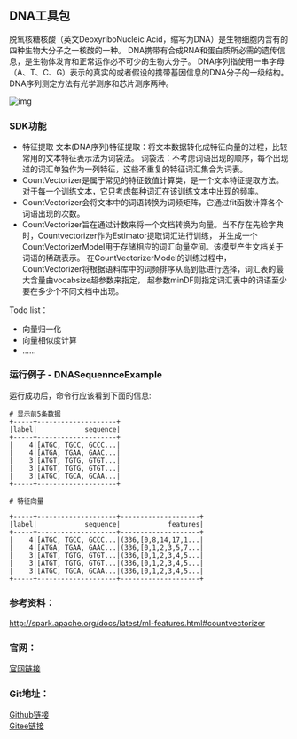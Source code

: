 ## DNA工具包
脱氧核糖核酸（英文DeoxyriboNucleic Acid，缩写为DNA）是生物细胞内含有的四种生物大分子之一核酸的一种。
DNA携带有合成RNA和蛋白质所必需的遗传信息，是生物体发育和正常运作必不可少的生物大分子。
DNA序列指使用一串字母（A、T、C、G）表示的真实的或者假设的携带基因信息的DNA分子的一级结构。
DNA序列测定方法有光学测序和芯片测序两种。

![img](https://aias-home.oss-cn-beijing.aliyuncs.com/AIAS/biology_sdks/dna.jpeg)

### SDK功能
- 特征提取
文本(DNA序列)特征提取：将文本数据转化成特征向量的过程，比较常用的文本特征表示法为词袋法。
词袋法：不考虑词语出现的顺序，每个出现过的词汇单独作为一列特征，这些不重复的特征词汇集合为词表。
- CountVectorizer是属于常见的特征数值计算类，是一个文本特征提取方法。对于每一个训练文本，它只考虑每种词汇在该训练文本中出现的频率。
- CountVectorizer会将文本中的词语转换为词频矩阵，它通过fit函数计算各个词语出现的次数。
- CountVectorizer旨在通过计数来将一个文档转换为向量。当不存在先验字典时，Countvectorizer作为Estimator提取词汇进行训练，
并生成一个CountVectorizerModel用于存储相应的词汇向量空间。该模型产生文档关于词语的稀疏表示。
在CountVectorizerModel的训练过程中，CountVectorizer将根据语料库中的词频排序从高到低进行选择，词汇表的最大含量由vocabsize超参数来指定，
超参数minDF则指定词汇表中的词语至少要在多少个不同文档中出现。

Todo list：
- 向量归一化
- 向量相似度计算
- ......

### 运行例子 - DNASequennceExample
运行成功后，命令行应该看到下面的信息:
```text
# 显示前5条数据
+-----+--------------------+
|label|            sequence|
+-----+--------------------+
|    4|[ATGC, TGCC, GCCC...|
|    4|[ATGA, TGAA, GAAC...|
|    3|[ATGT, TGTG, GTGT...|
|    3|[ATGT, TGTG, GTGT...|
|    3|[ATGC, TGCA, GCAA...|
+-----+--------------------+

# 特征向量

+-----+--------------------+--------------------+
|label|            sequence|            features|
+-----+--------------------+--------------------+
|    4|[ATGC, TGCC, GCCC...|(336,[0,8,14,17,1...|
|    4|[ATGA, TGAA, GAAC...|(336,[0,1,2,3,5,7...|
|    3|[ATGT, TGTG, GTGT...|(336,[0,1,2,3,4,5...|
|    3|[ATGT, TGTG, GTGT...|(336,[0,1,2,3,4,5...|
|    3|[ATGC, TGCA, GCAA...|(336,[0,1,2,3,4,5...|
+-----+--------------------+--------------------+

```

### 参考资料： 
http://spark.apache.org/docs/latest/ml-features.html#countvectorizer

### 官网：
[官网链接](http://www.aias.top/)

### Git地址：   
[Github链接](https://github.com/mymagicpower/AIAS)    
[Gitee链接](https://gitee.com/mymagicpower/AIAS)   